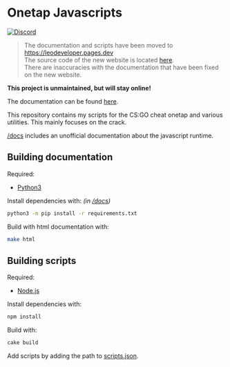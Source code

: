 
# Onetap Javascripts

[![Discord](https://discord.com/api/guilds/756989147163656273/widget.png)](https://discord.gg/FCnK6xp)

> The documentation and scripts have been moved to https://leodeveloper.pages.dev  
> The source code of the new website is located [here](https://github.com/Le0Developer/website).  
> There are inaccuracies with the documentation that have been fixed on the new website.

**This project is unmaintained, but will stay online!**

The documentation can be found [here](https://le0developer.github.io/onetap-js/en/master/).

This repository contains my scripts for the CS:GO cheat onetap and various utilities.
This mainly focuses on the crack.

[/docs](<docs>) includes an unofficial documentation about the javascript runtime.


## Building documentation

Required:

- [Python3](https://python.org)

Install dependencies with: *(in [/docs](<docs>))*
```bash
python3 -m pip install -r requirements.txt
```

Build with html documentation with:
```bash
make html
```


## Building scripts

Required:

- [Node.js](https://nodejs.org)

Install dependencies with:
```bash
npm install
```

Build with:
```bash
cake build
```

Add scripts by adding the path to [scripts.json](<scripts.json>).
